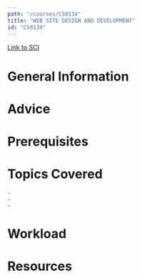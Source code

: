 ```yaml
---
path: "/courses/CS0134"
title: "WEB SITE DESIGN AND DEVELOPMENT"
id: "CS0134"
---
```

[Link to SCI]("http://courses.sci.pitt.edu/courses/courses/view/CS-0134")

# General Information

# Advice


# Prerequisites
<!-- PREREQ_REPLACEMENT (Do not remove) -->

<!-- END PREREQ_REPLACEMENT (Do not remove) -->
# Topics Covered
	- 
	-
	-
# Workload

<!-- TESTIMONIALS
# Testimonials
This gets replaced with Gatsby, its
data comes from Google Sheets for easier
editing!
-->

# Resources
